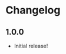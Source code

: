 # Changelog

[//]: # (>>   The order of list items should be: Critical/Fixes, New, Update, Remove, Underpinnings   <<)

[//]: # (>>   ## [UNRELEASED]https://github.com/roydukkey/codereview:repo/compare/v1.0.0...master   <<)

## 1.0.0

* Initial release!
